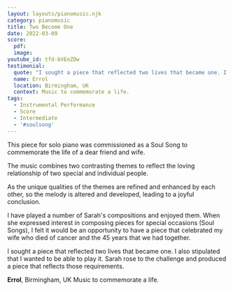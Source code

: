 ```yaml
---
layout: layouts/pianomusic.njk
category: pianomusic
title: Two Become One
date: 2022-03-09
score:
  pdf: 
  image: 
youtube_id: tfd-bVEoZOw 
testimonial:
  quote: "I sought a piece that reflected two lives that became one. I also stipulated that I wanted to be able to play it. Sarah rose to the challenge and produced a piece that reflects those requirements."
  name: Errol
  location: Birmingham, UK
  context: Music to commemorate a life.
tags:
  - Instrumental Performance
  - Score
  - Intermediate
  - '#soulsong'
---
```


This piece for solo piano was commissioned as a Soul Song to commemorate the life of a dear friend and wife.

The music combines two contrasting themes to reflect the loving relationship of two special and individual people.

As the unique qualities of the themes are refined and enhanced by each other, so the melody is altered and developed, leading to a joyful conclusion.

<span class="script-font script-text">I have played a number of Sarah's compositions and enjoyed them. When she expressed interest in composing pieces for special occasions (Soul Songs), I felt it would be an opportunity to have a piece that celebrated my wife who died of cancer and the 45 years that we had together.  
</span>

<span class="script-font script-text">I sought a piece that reflected two lives that became one. I also stipulated that I wanted to be able to play it. Sarah rose to the challenge and produced a piece that reflects those requirements.</span>

**Errol**, Birmingham, UK
Music to commemorate a life.